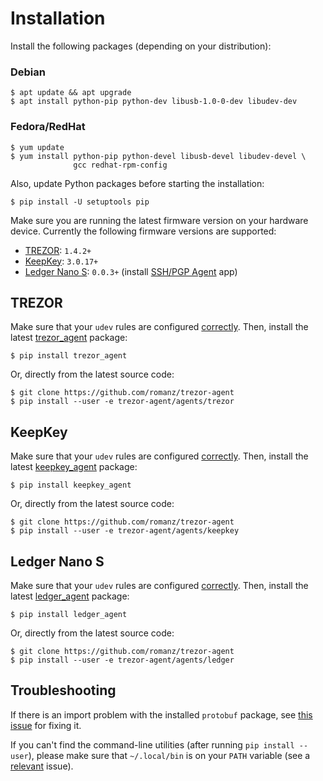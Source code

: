 # Installation

Install the following packages (depending on your distribution):

### Debian

    $ apt update && apt upgrade
    $ apt install python-pip python-dev libusb-1.0-0-dev libudev-dev

### Fedora/RedHat

    $ yum update
    $ yum install python-pip python-devel libusb-devel libudev-devel \
                  gcc redhat-rpm-config

Also, update Python packages before starting the installation:

    $ pip install -U setuptools pip

Make sure you are running the latest firmware version on your hardware device.
Currently the following firmware versions are supported:

 * [TREZOR](https://wallet.trezor.io/data/firmware/releases.json): `1.4.2+`
 * [KeepKey](https://github.com/keepkey/keepkey-firmware/releases): `3.0.17+`
 * [Ledger Nano S](https://github.com/LedgerHQ/blue-app-ssh-agent): `0.0.3+` (install [SSH/PGP Agent](https://www.ledgerwallet.com/images/apps/chrome-mngr-apps.png) app)

## TREZOR

Make sure that your `udev` rules are configured [correctly](https://doc.satoshilabs.com/trezor-user/settingupchromeonlinux.html#manual-configuration-of-udev-rules).
Then, install the latest [trezor_agent](https://pypi.python.org/pypi/trezor_agent) package:

    $ pip install trezor_agent

Or, directly from the latest source code:

    $ git clone https://github.com/romanz/trezor-agent
    $ pip install --user -e trezor-agent/agents/trezor

## KeepKey

Make sure that your `udev` rules are configured [correctly](https://support.keepkey.com/support/solutions/articles/6000037796-keepkey-wallet-is-not-being-recognized-by-linux).
Then, install the latest [keepkey_agent](https://pypi.python.org/pypi/keepkey_agent) package:

    $ pip install keepkey_agent

Or, directly from the latest source code:

    $ git clone https://github.com/romanz/trezor-agent
    $ pip install --user -e trezor-agent/agents/keepkey

## Ledger Nano S

Make sure that your `udev` rules are configured [correctly](http://support.ledgerwallet.com/knowledge_base/topics/ledger-wallet-is-not-recognized-on-linux).
Then, install the latest [ledger_agent](https://pypi.python.org/pypi/ledger_agent) package:

    $ pip install ledger_agent

Or, directly from the latest source code:

    $ git clone https://github.com/romanz/trezor-agent
    $ pip install --user -e trezor-agent/agents/ledger

## Troubleshooting

If there is an import problem with the installed `protobuf` package,
see [this issue](https://github.com/romanz/trezor-agent/issues/28) for fixing it.

If you can't find the command-line utilities (after running `pip install --user`),
please make sure that `~/.local/bin` is on your `PATH` variable
(see a [relevant](https://github.com/pypa/pip/issues/3813) issue).
